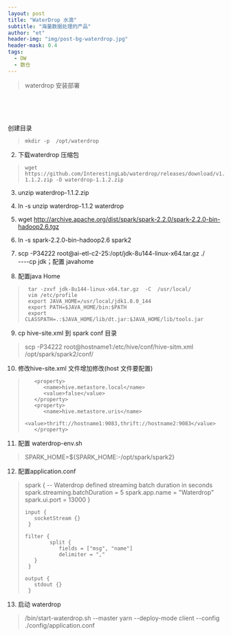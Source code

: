 ```yaml
---
layout: post
title: "WaterDrop 水滴"
subtitle: "海量数据处理的产品"
author: "et"
header-img: "img/post-bg-waterdrop.jpg"
header-mask: 0.4
tags:
  - DW
  - 数仓
---
```




> waterdrop  安装部署

<br><br><br>


   
  创建目录 
>     mkdir -p  /opt/waterdrop

 2.  下载waterdrop 压缩包 
>     wget https://github.com/InterestingLab/waterdrop/releases/download/v1.1.2/waterdrop-1.1.2.zip -O waterdrop-1.1.2.zip

 3.   unzip waterdrop-1.1.2.zip 

 4.   ln -s  unzip waterdrop-1.1.2  waterdrop
 5.   wget http://archive.apache.org/dist/spark/spark-2.2.0/spark-2.2.0-bin-hadoop2.6.tgz
 6.    ln -s spark-2.2.0-bin-hadoop2.6 spark2
 7.  scp -P34222 root@ai-etl-c2-25:/opt/jdk-8u144-linux-x64.tar.gz  ./  
     ----cp jdk；配置 javahome

 8.  配置java Home  
>      tar -zxvf jdk-8u144-linux-x64.tar.gz  -C  /usr/local/
>      vim /etc/profile
>      export JAVA_HOME=/usr/local/jdk1.8.0_144
>      export PATH=$JAVA_HOME/bin:$PATH
>      export CLASSPATH=.:$JAVA_HOME/lib/dt.jar:$JAVA_HOME/lib/tools.jar

 9. cp  hive-site.xml   到 spark conf 目录

> scp -P34222 root@hostname1:/etc/hive/conf/hive-sitm.xml   /opt/spark/spark2/conf/

 10. 修改hive-site.xml 文件增加修改(host 文件要配置)

>        <property>
>           <name>hive.metastore.local</name>
>           <value>false</value>
>        </property>
>        <property>
>           <name>hive.metastore.uris</name>
>           <value>thrift://hostname1:9083,thrift://hostname2:9083</value>
>        </property>

 11. 配置 waterdrop-env.sh

>    SPARK_HOME=${SPARK_HOME:-/opt/spark/spark2}

 12. 配置application.conf

>    spark {
>        --  Waterdrop defined streaming batch duration in seconds
>        spark.streaming.batchDuration = 5
>        spark.app.name = "Waterdrop"
>        spark.ui.port = 13000
>         }
>
>     input {
>        socketStream {}
>      }
>
>     filter {
>             split {
>                fields = ["msg", "name"]
>                delimiter = ","
>        }
>      }
>
>     output {
>        stdout {}
>      }

 13. 启动 waterdrop

>  /bin/start-waterdrop.sh --master yarn --deploy-mode client --config ./config/application.conf 
